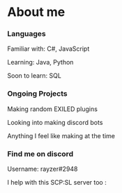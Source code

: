 # About me
### Languages
Familiar with: C#, JavaScript

Learning: Java, Python

Soon to learn: SQL
### Ongoing Projects
Making random EXILED plugins

Looking into making discord bots

Anything I feel like making at the time
### Find me on discord
Username: rayzer#2948

I help with this SCP:SL server too : 
